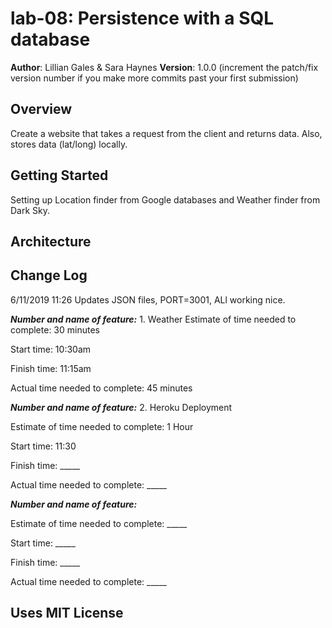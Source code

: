 # lab-08: Persistence with a SQL database

**Author**: Lillian Gales & Sara Haynes
**Version**: 1.0.0 (increment the patch/fix version number if you make more commits past your first submission)

## Overview
Create a website that takes a request from the client and returns data. Also, stores data (lat/long) locally.

## Getting Started
Setting up Location finder from Google databases and Weather finder from Dark Sky.

## Architecture
<!-- Provide a detailed description of the application design. What technologies (languages, libraries, etc) you're using, and any other relevant design information. -->

## Change Log

6/11/2019 11:26
    Updates JSON files, PORT=3001, ALl working nice.
<!-- Use this area to document the iterative changes made to your application as each feature is successfully implemented. Use time stamps. Here's an examples:

01-01-2001 4:59pm - Application now has a fully-functional express server, with a GET route for the location resource.

## Credits and Collaborations
<!-- Give credit (and a link) to other people or resources that helped you build this application. -->
***Number and name of feature:*** 1. Weather
Estimate of time needed to complete: 30 minutes

Start time: 10:30am

Finish time: 11:15am

Actual time needed to complete: 45 minutes 

***Number and name of feature:*** 2. Heroku Deployment

Estimate of time needed to complete: 1 Hour

Start time: 11:30

Finish time: _____

Actual time needed to complete: _____  

***Number and name of feature:*** 

Estimate of time needed to complete: _____

Start time: _____

Finish time: _____

Actual time needed to complete: _____  

## Uses MIT License